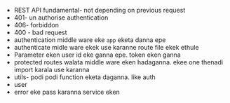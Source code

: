 - REST API fundamental- not depending on previous request
- 401- un authorise authentication
- 406- forbiddon
- 400 - bad request
- authentication middle ware eke `app` eketa danna epe
- authenticate midle ware ekek use karanne route file ekek ethule
- Parameter eken user id eke ganna epe. token eken ganna
- protected routes walata middle ware eken hadaganna. ekee one thenadi import karala use karanna
- utils- podi podi function eketa daganna. like auth
- user
- error eke pass karanna service eken
